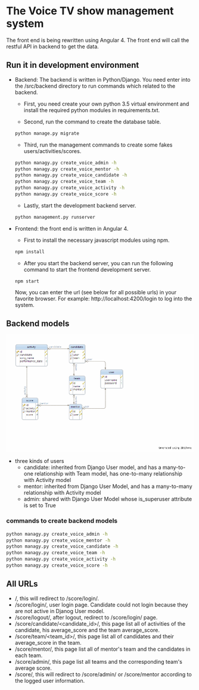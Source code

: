 # The Voice TV show management system

The front end is being rewritten using Angular 4. The front end will call the restful API in backend to get the data.

## Run it in development environment

* Backend: The backend is written in Python/Django. You need enter into the /src/backend directory to run commands which related to the backend.
  
  - First, you need create your own python 3.5 virtual environment and install the required python modules in requirements.txt.

  - Second, run the command to create the database table.
  ```sh
  python manage.py migrate
  ```
  - Third, run the management commands to create some fakes users/activities/scores.
  ```sh
  python managy.py create_voice_admin -h
  python managy.py create_voice_mentor -h
  python managy.py create_voice_candidate -h
  python managy.py create_voice_team -h
  python managy.py create_voice_activity -h
  python managy.py create_voice_score -h
  ```
  
  - Lastly, start the development backend server.
  ```sh
  python management.py runserver
  ```

* Frontend: the front end is written in Angular 4.
 
  - First to install the necessary javascript modules using npm.
  ```sh
  npm install
  ```
  
  - After you start the backend server, you can run the following command to start the frontend development server.

  ```
  npm start
  ```

  Now, you can enter the url (see below for all possible urls) in your favorite browser. For example: http://localhost:4200/login to log into the system.


## Backend models
![Image](./backend_models.gif)

* three kinds of users
    - candidate: inherited from Django User model, and has a many-to-one relationship with Team model, has one-to-many relationship with Activity model
    - mentor: inherited from Django User Model, and has a many-to-many relationship with Activity model
    - admin: shared with Django User Model whose is_superuser attribute is set to True

### commands to create backend models
```sh
python managy.py create_voice_admin -h
python managy.py create_voice_mentor -h
python managy.py create_voice_candidate -h
python managy.py create_voice_team -h
python managy.py create_voice_activity -h
python managy.py create_voice_score -h
```
## All URLs
* /, this will redirect to /score/login/.
* /score/login/, user login page. Candidate could not login because they are not active in Djanog User model.
* /score/logout/, after logout, redirect to /score/login/ page.
* /score/candidate/<candidate_id>/, this page list all of activities of the candidate, his average_score and the team average_score.
* /score/team/<team_id>/, this page list all of candidates and their average_score in the team.
* /score/mentor/, this page list all of mentor's team and the candidates in each team.
* /score/admin/, this page list all teams and the corresponding team's average score.
* /score/, this will redirect to /score/admin/ or /score/mentor according to the logged user information.

